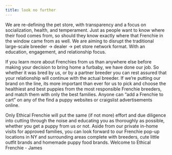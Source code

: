 ```yaml
---
title: look no further
---
```


We are re-defining the pet store, with transparency and a focus on socialization, health, and temperament. Just as people want to know where their food comes from, so should they know exactly where that Frenchie in the window came from as well. We are aiming to disrupt the traditional large-scale breeder -> dealer -> pet store network format. With an education, engagement, and relationship focus. 

If you learn more about Frenchies from us than anywhere else before making your decision to bring home a furbaby, we have done our job. So whether it was bred by us, or by a partner breeder you can rest assured that your relationship will continue with the actual breeder. If we’re putting our brand on the line, its more important than ever for us to pick and choose the healthiest and best puppies from the most responsible Frenchie breeders, and match them with only the best families. Anyone can “add a Frenchie to cart” on any of the find a puppy websites or craigslist advertisements online. 

Only Ethical Frenchie will put the same (if not more) effort and due diligence into cutting through the noise and educating you as thoroughly as possible, whether you get a puppy from us or not. Aside from our private in-home visits for approved families, you can look forward to our Frenchie pop-up locations in NY and surrounding areas complete with breeders, cute little outfit brands and homemade puppy food brands. Welcome to Ethical Frenchie - James